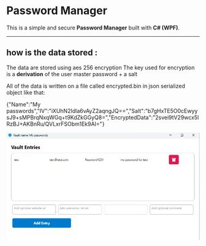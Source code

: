 
# Password Manager

This is a simple and secure **Password Manager** built with **C# (WPF)**.  


---

## how is the data stored :

The data are stored using aes 256 encryption 
The key used for encryption is a **derivation** of the user master password + a salt

All of the data is written on a file called encrypted.bin in json serialized object like that:

{"Name":"My passwords","IV":"iXUhN2Idla6vAyZ2aqngJQ==","Salt":"b7gHxTE5O0cEwyysJ9+sMPBrqNxqWGq+t9KdZkGGyQ8=","EncryptedData":"2svei9tV29wcx5lRzBJ+AKBnRu/QVLxrFSObm1Ek9AI="}

![App GUI](Images/appGUI.png)

# 

